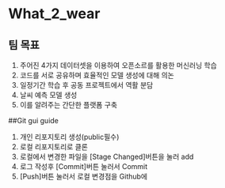 # What_2_wear
## 팀 목표
1. 주어진 4가지 데이터셋을 이용하여 오픈소르를 활용한 머신러닝 학습
2. 코드를 서로 공유하며 효율적인 모델 생성에 대해 의논
3. 일정기간 학습 후 공동 프로젝트에서 역활 분담
4. 날씨 예측 모델 생성
5. 이를 알려주는 간단한 플랫폼 구축

##Git gui guide
1. 개인 리포지토리 생성(public필수)
2. 로컬 리포지토리로 클론
3. 로컬에서 변경한 파일을 [Stage Changed]버튼을 눌러 add
4. 로그 작성후 [Commit]버튼 눌러서 Commit
5. [Push]버튼 눌러서 로컬 변경점을 Github에 
